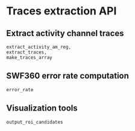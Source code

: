 # Traces extraction API

## Extract activity channel traces
```@docs
extract_activity_am_reg,
extract_traces,
make_traces_array
```

## SWF360 error rate computation
```@docs
error_rate
```

## Visualization tools
```@docs
output_roi_candidates
```
